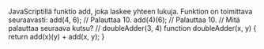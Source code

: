 JavaScriptillä funktio add, joka laskee yhteen lukuja. Funktion on toimittava seuraavasti:
add(4, 6); // Palauttaa 10.
add(4)(6); // Palauttaa 10.
// Mitä palauttaa seuraava kutsu?
// doubleAdder(3, 4)
function doubleAdder(x, y) {
return add(x)(y) + add(x, y);
}

